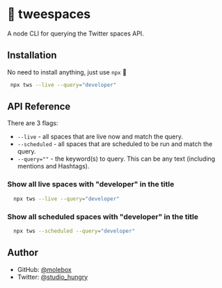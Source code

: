 
# 🐤 tweespaces

A node CLI for querying the Twitter spaces API. 


## Installation

No need to install anything, just use `npx` 🕺

```bash
 npx tws --live --query="developer"
```
    
## API Reference

There are 3 flags:

- `--live` - all spaces that are live now and match the query.
- `--scheduled` - all spaces that are scheduled to be run and match the query.
- `--query=""` - the keyword(s) to query. This can be any text (including mentions and Hashtags).

### Show all live spaces with "developer" in the title

```bash
  npx tws --live --query="developer"
```

### Show all scheduled spaces with "developer" in the title

```bash
  npx tws --scheduled --query="developer"
```

  
## Author

- GitHub: [@molebox](https://www.github.com/molebox)
- Twitter: [@studio_hungry](https://twitter.com/studio_hungry)

  